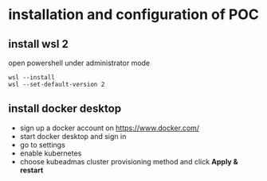 # installation and configuration of POC

## install wsl 2
open powershell under administrator mode
```
wsl --install
wsl --set-default-version 2
```
## install docker desktop
- sign up a docker account on https://www.docker.com/
- start docker desktop and sign in
- go to settings
- enable kubernetes
- choose kubeadmas cluster provisioning method and click **Apply & restart**
